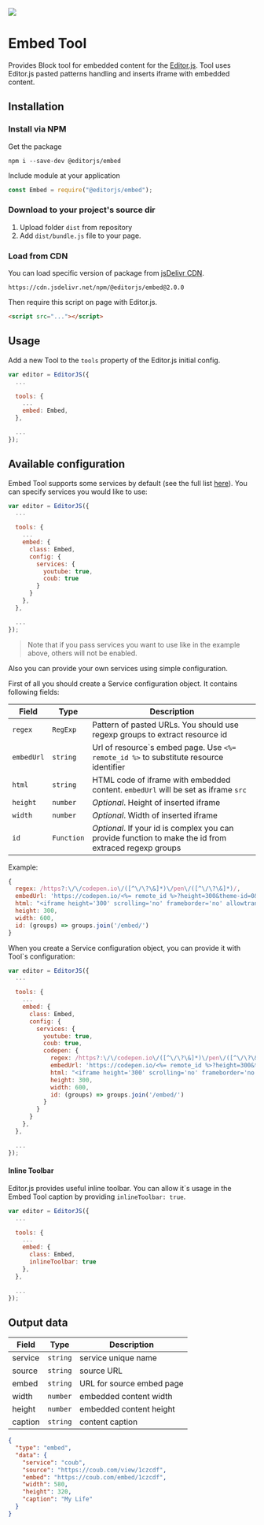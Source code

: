 ![](https://badgen.net/badge/Editor.js/v2.0/blue)

# Embed Tool

Provides Block tool for embedded content for the [Editor.js](https://editorjs.io).
Tool uses Editor.js pasted patterns handling and inserts iframe with embedded content.

## Installation

### Install via NPM

Get the package

```shell
npm i --save-dev @editorjs/embed
```

Include module at your application

```javascript
const Embed = require("@editorjs/embed");
```

### Download to your project's source dir

1. Upload folder `dist` from repository
2. Add `dist/bundle.js` file to your page.

### Load from CDN

You can load specific version of package from [jsDelivr CDN](https://www.jsdelivr.com/package/npm/@editorjs/embed).

`https://cdn.jsdelivr.net/npm/@editorjs/embed@2.0.0`

Then require this script on page with Editor.js.

```html
<script src="..."></script>
```

## Usage

Add a new Tool to the `tools` property of the Editor.js initial config.

```javascript
var editor = EditorJS({
  ...

  tools: {
    ...
    embed: Embed,
  },

  ...
});
```

## Available configuration

Embed Tool supports some services by default (see the full list [here](docs/services.md)). You can specify services you would like to use:

```javascript
var editor = EditorJS({
  ...

  tools: {
    ...
    embed: {
      class: Embed,
      config: {
        services: {
          youtube: true,
          coub: true
        }
      }
    },
  },

  ...
});
```

> Note that if you pass services you want to use like in the example above, others will not be enabled.

Also you can provide your own services using simple configuration.

First of all you should create a Service configuration object. It contains following fields:

| Field      | Type       | Description                                                                                           |
| ---------- | ---------- | ----------------------------------------------------------------------------------------------------- |
| `regex`    | `RegExp`   | Pattern of pasted URLs. You should use regexp groups to extract resource id                           |
| `embedUrl` | `string`   | Url of resource\`s embed page. Use `<%= remote_id %>` to substitute resource identifier               |
| `html`     | `string`   | HTML code of iframe with embedded content. `embedUrl` will be set as iframe `src`                     |
| `height`   | `number`   | _Optional_. Height of inserted iframe                                                                 |
| `width`    | `number`   | _Optional_. Width of inserted iframe                                                                  |
| `id`       | `Function` | _Optional_. If your id is complex you can provide function to make the id from extraced regexp groups |

Example:

```javascript
{
  regex: /https?:\/\/codepen.io\/([^\/\?\&]*)\/pen\/([^\/\?\&]*)/,
  embedUrl: 'https://codepen.io/<%= remote_id %>?height=300&theme-id=0&default-tab=css,result&embed-version=2',
  html: "<iframe height='300' scrolling='no' frameborder='no' allowtransparency='true' allowfullscreen='true' style='width: 100%;'></iframe>",
  height: 300,
  width: 600,
  id: (groups) => groups.join('/embed/')
}
```

When you create a Service configuration object, you can provide it with Tool\`s configuration:

```javascript
var editor = EditorJS({
  ...

  tools: {
    ...
    embed: {
      class: Embed,
      config: {
        services: {
          youtube: true,
          coub: true,
          codepen: {
            regex: /https?:\/\/codepen.io\/([^\/\?\&]*)\/pen\/([^\/\?\&]*)/,
            embedUrl: 'https://codepen.io/<%= remote_id %>?height=300&theme-id=0&default-tab=css,result&embed-version=2',
            html: "<iframe height='300' scrolling='no' frameborder='no' allowtransparency='true' allowfullscreen='true' style='width: 100%;'></iframe>",
            height: 300,
            width: 600,
            id: (groups) => groups.join('/embed/')
          }
        }
      }
    },
  },

  ...
});
```

#### Inline Toolbar

Editor.js provides useful inline toolbar. You can allow it\`s usage in the Embed Tool caption by providing `inlineToolbar: true`.

```javascript
var editor = EditorJS({
  ...

  tools: {
    ...
    embed: {
      class: Embed,
      inlineToolbar: true
    },
  },

  ...
});
```

## Output data

| Field   | Type     | Description               |
| ------- | -------- | ------------------------- |
| service | `string` | service unique name       |
| source  | `string` | source URL                |
| embed   | `string` | URL for source embed page |
| width   | `number` | embedded content width    |
| height  | `number` | embedded content height   |
| caption | `string` | content caption           |

```json
{
  "type": "embed",
  "data": {
    "service": "coub",
    "source": "https://coub.com/view/1czcdf",
    "embed": "https://coub.com/embed/1czcdf",
    "width": 580,
    "height": 320,
    "caption": "My Life"
  }
}
```
